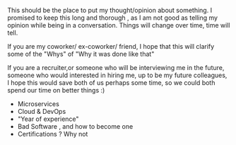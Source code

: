 This should be the place to put my thought/opinion about something. I promised to keep this long and thorough , as I am not good as telling my opinion while being in a conversation.
Things will change over time, time will tell.

If you are my coworker/ ex-coworker/ friend, I hope that this will clarify some of the "Whys" of "Why it was done like that" 

If you are a recruiter,or someone who will be interviewing me in the future, someone who would interested in hiring me, up to be my future colleagues, I hope this would save both of us perhaps some time, so we could both spend our time on better things :)

- Microservices
- Cloud & DevOps
- "Year of experience"
- Bad Software , and how to become one
- Certifications ? Why not